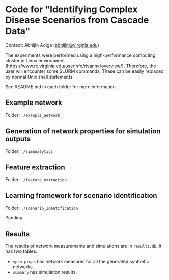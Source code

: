 # Code for "Identifying Complex Disease Scenarios from Cascade Data"
Contact: Abhijin Adiga (abhijin@virginia.edu)

The experiments were performed using a high-performance computing cluster in Linux environment (https://www.rc.virginia.edu/userinfo/rivanna/overview/). Therefore, the user will encounter some SLURM commands. These can be easily replaced by normal Unix shell statements.

See README.md in each folder for more information.

## Example network
Folder: ``./example_network``

## Generation of network properties for simulation outputs
Folder: ``./simanalytics``

## Feature extraction
Folder: ``./feature_extraction``

## Learning framework for scenario identification
Folder: ``./scenario_identification``

Pending
## Results
The results of network measurements and simulations are in ``results.db``. It has two tables.

* ``mpsn_props`` has network measures for all the generated synthetic networks.
* ``summary`` has simulation results.
